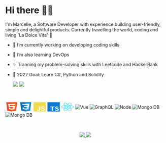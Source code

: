 # Hi there 👋🏽
  I'm Marcelle, a Software Developer with experience building user-friendly, simple and delightful products. Currently travelling the world, coding and living 'La Dolce Vita' 🥳 
  

- 🔭 I’m currently working on developing coding skills
- 🎒 I’m also learning DevOps
- ✨ Tranning my problem-solving skills with Leetcode and HackerRank
- 🥅 2022 Goal: Learn C#, Python and Solidity
                

    <a href = "mailto:marcellee.mendess@gmail.com"><img src="https://img.shields.io/badge/-Gmail-%23333?style=for-the-badge&logo=gmail&logoColor=white" target="_blank"></a>
 <a href="https://www.linkedin.com/in/marcelleemendess/" target="_blank"><img src="https://img.shields.io/badge/-LinkedIn-%230077B5?style=for-the-badge&logo=linkedin&logoColor=white" target="_blank"></a> 
 
 ##
 
  <div style="display: inline_block"><br>
    <img align="center" alt="HTML5" height="30" width="40" src="https://raw.githubusercontent.com/devicons/devicon/master/icons/html5/html5-original.svg">
  <img align="center" alt="CSS3" height="30" width="40" src="https://raw.githubusercontent.com/devicons/devicon/master/icons/css3/css3-original.svg">
  <img align="center" alt="Rafa-Js" height="30" width="40" src="https://raw.githubusercontent.com/devicons/devicon/master/icons/javascript/javascript-plain.svg">
  <img align="center" alt="Typescript" height="30" width="40" src="https://raw.githubusercontent.com/devicons/devicon/master/icons/typescript/typescript-plain.svg">
  <img align="center" alt="React" height="30" width="40" src="https://raw.githubusercontent.com/devicons/devicon/master/icons/react/react-original.svg">
   <img align="center" alt="Vue" height="30" width="40" src="https://www.svgrepo.com/show/303494/vue-9-logo.svg">
   <img align="center" alt="GraphQL" height="30" width="40" src="https://www.vectorlogo.zone/logos/graphql/graphql-icon.svg">
  <img align="center" alt="Node" height="30" width="40" src="https://www.vectorlogo.zone/logos/nodejs/nodejs-icon.svg">
  <img align="center" alt="Mongo DB" height="30" width="40" src="https://www.vectorlogo.zone/logos/mongodb/mongodb-icon.svg">
  <img align="center" alt="Mongo DB" height="32" width="32" src="https://www.vectorlogo.zone/logos/docker/docker-tile.svg"> 
 
</div>
<br>

 ##
 
<div align="center">
  <a href="https://github.com/marcelleemendess">
  <img height="180em" src="https://github-readme-stats.vercel.app/api?username=marcelleemendess&show_icons=true&theme=swift&include_all_commits=true&count_private=true"/>
  <img height="180em" src="https://github-readme-stats.vercel.app/api/top-langs/?username=marcelleemendess&layout=compact&langs_count=7&theme=swift"/>
</div>


<!--
**marcelleemendess/marcelleemendess** is a ✨ _special_ ✨ repository because its `README.md` (this file) appears on your GitHub profile.

<div align="inline_block">
  <a href="https://github.com/marcelleemendess">
  <img height="180em" src="https://github-readme-stats.vercel.app/api?username=marcelleemendess&show_icons=true&theme=vision-friendly-dark&include_all_commits=true&count_private=true"/>
  <img height="180em" src="https://github-readme-stats.vercel.app/api/top-langs/?username=marcelleemendess&layout=compact&langs_count=7&theme=vision-friendly-dark"/>
</div>


Here are some ideas to get you started:

-->
